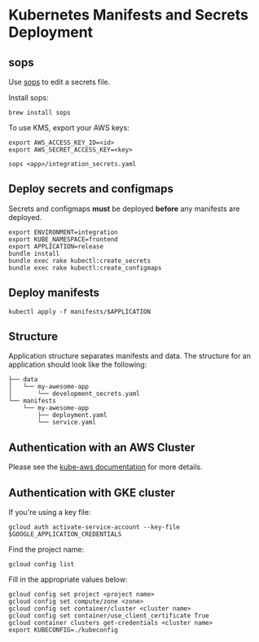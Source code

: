 # Kubernetes Manifests and Secrets Deployment

## sops

Use [sops](https://github.com/mozilla/sops) to edit a secrets file.

Install sops:

`brew install sops`

To use KMS, export your AWS keys:

```
export AWS_ACCESS_KEY_ID=<id>
export AWS_SECRET_ACCESS_KEY=<key>
```

`sops <app>/integration_secrets.yaml`

## Deploy secrets and configmaps

Secrets and configmaps **must** be deployed **before** any manifests are deployed.

```
export ENVIRONMENT=integration
export KUBE_NAMESPACE=frontend
export APPLICATION=release
bundle install
bundle exec rake kubectl:create_secrets
bundle exec rake kubectl:create_configmaps
```

## Deploy manifests

`kubectl apply -f manifests/$APPLICATION`

## Structure

Application structure separates manifests and data. The structure for an application
should look like the following:

```
├── data
│   └── my-awesome-app
│       └── development_secrets.yaml
└── manifests
    └── my-awesome-app
        ├── deployment.yaml
        └── service.yaml
```

## Authentication with an AWS Cluster

Please see the [kube-aws documentation](../kube-aws/README.md) for more details.

## Authentication with GKE cluster

If you're using a key file:

`gcloud auth activate-service-account --key-file $GOOGLE_APPLICATION_CREDENTIALS`

Find the project name:

`gcloud config list`

Fill in the appropriate values below:

```
gcloud config set project <project name>
gcloud config set compute/zone <zone>
gcloud config set container/cluster <cluster name>
gcloud config set container/use_client_certificate True
gcloud container clusters get-credentials <cluster name>
export KUBECONFIG=./kubeconfig
```

